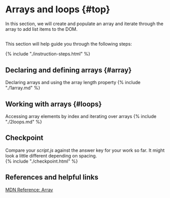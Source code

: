 # Arrays and loops {#top}
In this section, we will create and populate an array and iterate through the array to add list items to the DOM. 

<!-- trick markdown to give me a little space between these two sections of text -->
## 
This section will help guide you through the following steps:

{% include "./instruction-steps.html" %}

## Declaring and defining arrays {#array} <span class="navigate-top"><a href="#top" title="Take me to the top of page"><i class="fa fa-chevron-circle-up" aria-hidden="true"></i></a></span>
Declaring arrays and using the array length property
{% include "./1array.md" %}

## Working with arrays {#loops} <span class="navigate-top"><a href="#top" title="Take me to the top of page"><i class="fa fa-chevron-circle-up" aria-hidden="true"></i></a></span>
Accessing array elements by index and iterating over arrays
{% include "./2loops.md" %}

<!-- trick markdown to give me a little space between these two sections of text -->
## 

## Checkpoint <span class="navigate-top"><a href="#top" title="Take me to the top of page"><i class="fa fa-chevron-circle-up" aria-hidden="true"></i></a></span>
Compare your _script.js_ against the answer key for your work so far. It might look a little different depending on spacing.  
{% include "./checkpoint.html" %}

<!-- trick markdown to give me a little space between these two sections of text -->
## 

## References and helpful links <span class="navigate-top"><a href="#top" title="Take me to the top of page"><i class="fa fa-chevron-circle-up" aria-hidden="true"></i></a></span>
[MDN Reference: Array](https://developer.mozilla.org/en-US/docs/Web/JavaScript/Reference/Global_Objects/Array)

